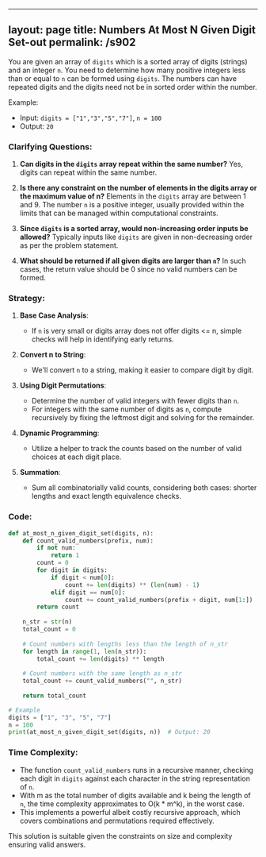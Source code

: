 
---
layout: page
title:  Numbers At Most N Given Digit Set-out
permalink: /s902
---

You are given an array of `digits` which is a sorted array of digits (strings) and an integer `n`. You need to determine how many positive integers less than or equal to `n` can be formed using `digits`. The numbers can have repeated digits and the digits need not be in sorted order within the number.

Example:
- Input: `digits = ["1","3","5","7"]`, `n = 100`
- Output: `20`

### Clarifying Questions:

1. **Can digits in the `digits` array repeat within the same number?**
   Yes, digits can repeat within the same number.

2. **Is there any constraint on the number of elements in the digits array or the maximum value of n?**
   Elements in the `digits` array are between 1 and 9. The number `n` is a positive integer, usually provided within the limits that can be managed within computational constraints.
   
3. **Since `digits` is a sorted array, would non-increasing order inputs be allowed?**
   Typically inputs like `digits` are given in non-decreasing order as per the problem statement.

4. **What should be returned if all given digits are larger than `n`?**
   In such cases, the return value should be 0 since no valid numbers can be formed.

### Strategy:

1. **Base Case Analysis**:
   - If `n` is very small or digits array does not offer digits <= n, simple checks will help in identifying early returns.
   
2. **Convert n to String**:
   - We'll convert `n` to a string, making it easier to compare digit by digit.
   
3. **Using Digit Permutations**:
   - Determine the number of valid integers with fewer digits than `n`.
   - For integers with the same number of digits as `n`, compute recursively by fixing the leftmost digit and solving for the remainder.
   
4. **Dynamic Programming**:
   - Utilize a helper to track the counts based on the number of valid choices at each digit place.
   
5. **Summation**:
   - Sum all combinatorially valid counts, considering both cases: shorter lengths and exact length equivalence checks.

### Code:

```python
def at_most_n_given_digit_set(digits, n):
    def count_valid_numbers(prefix, num):
        if not num:
            return 1
        count = 0
        for digit in digits:
            if digit < num[0]:
                count += len(digits) ** (len(num) - 1)
            elif digit == num[0]:
                count += count_valid_numbers(prefix + digit, num[1:])
        return count
    
    n_str = str(n)
    total_count = 0
    
    # Count numbers with lengths less than the length of n_str
    for length in range(1, len(n_str)):
        total_count += len(digits) ** length
    
    # Count numbers with the same length as n_str
    total_count += count_valid_numbers("", n_str)
    
    return total_count

# Example
digits = ["1", "3", "5", "7"]
n = 100
print(at_most_n_given_digit_set(digits, n))  # Output: 20
```

### Time Complexity:

- The function `count_valid_numbers` runs in a recursive manner, checking each digit in `digits` against each character in the string representation of `n`.
- With m as the total number of digits available and k being the length of `n`, the time complexity approximates to O(k * m^k), in the worst case.
- This implements a powerful albeit costly recursive approach, which covers combinations and permutations required effectively.

This solution is suitable given the constraints on size and complexity ensuring valid answers.